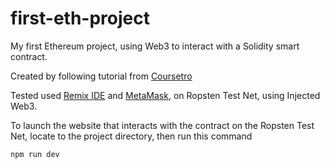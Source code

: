 # first-eth-project
My first Ethereum project, using Web3 to interact with a Solidity smart contract.

Created by following tutorial from [Coursetro](https://coursetro.com/courses/20/Developing-Ethereum-Smart-Contracts-for-Beginners)

Tested used [Remix IDE](http://remix.ethereum.org/) and [MetaMask](https://metamask.io/), on Ropsten Test Net, using Injected Web3. 

To launch the website that interacts with the contract on the Ropsten Test Net, locate to the project directory, then run this command

`npm run dev`

